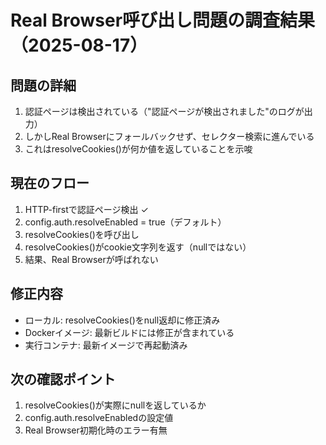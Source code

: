 # Real Browser呼び出し問題の調査結果（2025-08-17）

## 問題の詳細
1. 認証ページは検出されている（"認証ページが検出されました"のログが出力）
2. しかしReal Browserにフォールバックせず、セレクター検索に進んでいる
3. これはresolveCookies()が何か値を返していることを示唆

## 現在のフロー
1. HTTP-firstで認証ページ検出 ✓
2. config.auth.resolveEnabled = true（デフォルト）
3. resolveCookies()を呼び出し
4. resolveCookies()がcookie文字列を返す（nullではない）
5. 結果、Real Browserが呼ばれない

## 修正内容
- ローカル: resolveCookies()をnull返却に修正済み
- Dockerイメージ: 最新ビルドには修正が含まれている
- 実行コンテナ: 最新イメージで再起動済み

## 次の確認ポイント
1. resolveCookies()が実際にnullを返しているか
2. config.auth.resolveEnabledの設定値
3. Real Browser初期化時のエラー有無